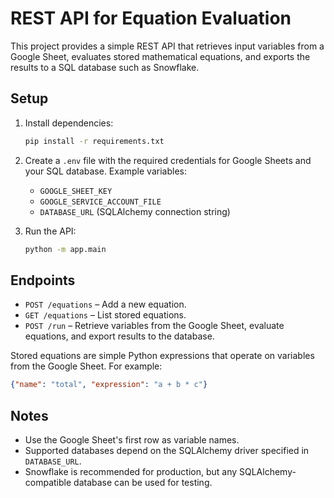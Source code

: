 # REST API for Equation Evaluation

This project provides a simple REST API that retrieves input variables from a Google Sheet, evaluates stored mathematical equations, and exports the results to a SQL database such as Snowflake.

## Setup

1. Install dependencies:
   ```bash
   pip install -r requirements.txt
   ```

2. Create a `.env` file with the required credentials for Google Sheets and your SQL database. Example variables:
   - `GOOGLE_SHEET_KEY`
   - `GOOGLE_SERVICE_ACCOUNT_FILE`
   - `DATABASE_URL` (SQLAlchemy connection string)

3. Run the API:
   ```bash
   python -m app.main
   ```

## Endpoints

- `POST /equations` – Add a new equation.
- `GET /equations` – List stored equations.
- `POST /run` – Retrieve variables from the Google Sheet, evaluate equations, and export results to the database.

Stored equations are simple Python expressions that operate on variables from the Google Sheet. For example:

```json
{"name": "total", "expression": "a + b * c"}
```

## Notes

- Use the Google Sheet's first row as variable names.
- Supported databases depend on the SQLAlchemy driver specified in `DATABASE_URL`.
- Snowflake is recommended for production, but any SQLAlchemy-compatible database can be used for testing.
